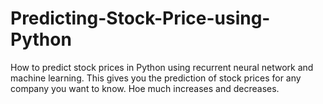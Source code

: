 # Predicting-Stock-Price-using-Python
How to predict stock prices in Python using recurrent neural network and machine learning.
This gives you the prediction of stock prices for any company you want to know. Hoe much increases and decreases.

